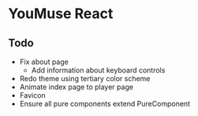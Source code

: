 # YouMuse React

## Todo

* Fix about page
  * Add information about keyboard controls
* Redo theme using tertiary color scheme
* Animate index page to player page
* Favicon
* Ensure all pure components extend PureComponent
